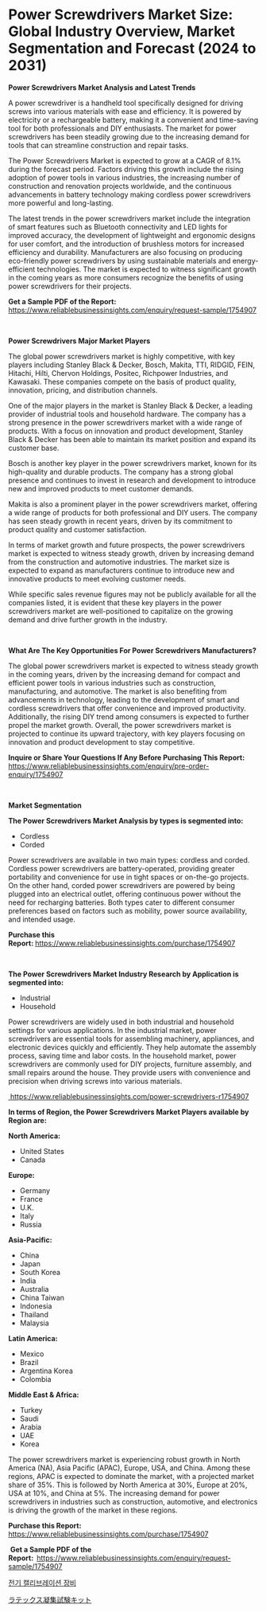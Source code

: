<p><h1>Power Screwdrivers Market Size: Global Industry Overview, Market Segmentation and Forecast (2024 to 2031)</h1></p><p><strong>Power Screwdrivers Market Analysis and Latest Trends</strong></p>
<p><p>A power screwdriver is a handheld tool specifically designed for driving screws into various materials with ease and efficiency. It is powered by electricity or a rechargeable battery, making it a convenient and time-saving tool for both professionals and DIY enthusiasts. The market for power screwdrivers has been steadily growing due to the increasing demand for tools that can streamline construction and repair tasks.</p><p>The Power Screwdrivers Market is expected to grow at a CAGR of 8.1% during the forecast period. Factors driving this growth include the rising adoption of power tools in various industries, the increasing number of construction and renovation projects worldwide, and the continuous advancements in battery technology making cordless power screwdrivers more powerful and long-lasting.</p><p>The latest trends in the power screwdrivers market include the integration of smart features such as Bluetooth connectivity and LED lights for improved accuracy, the development of lightweight and ergonomic designs for user comfort, and the introduction of brushless motors for increased efficiency and durability. Manufacturers are also focusing on producing eco-friendly power screwdrivers by using sustainable materials and energy-efficient technologies. The market is expected to witness significant growth in the coming years as more consumers recognize the benefits of using power screwdrivers for their projects.</p></p>
<p><strong>Get a Sample PDF of the Report:&nbsp;</strong> <a href="https://www.reliablebusinessinsights.com/enquiry/request-sample/1754907">https://www.reliablebusinessinsights.com/enquiry/request-sample/1754907</a></p>
<p>&nbsp;</p>
<p><strong>Power Screwdrivers Major Market Players</strong></p>
<p><p>The global power screwdrivers market is highly competitive, with key players including Stanley Black & Decker, Bosch, Makita, TTI, RIDGID, FEIN, Hitachi, Hilti, Chervon Holdings, Positec, Richpower Industries, and Kawasaki. These companies compete on the basis of product quality, innovation, pricing, and distribution channels.</p><p>One of the major players in the market is Stanley Black & Decker, a leading provider of industrial tools and household hardware. The company has a strong presence in the power screwdrivers market with a wide range of products. With a focus on innovation and product development, Stanley Black & Decker has been able to maintain its market position and expand its customer base.</p><p>Bosch is another key player in the power screwdrivers market, known for its high-quality and durable products. The company has a strong global presence and continues to invest in research and development to introduce new and improved products to meet customer demands.</p><p>Makita is also a prominent player in the power screwdrivers market, offering a wide range of products for both professional and DIY users. The company has seen steady growth in recent years, driven by its commitment to product quality and customer satisfaction.</p><p>In terms of market growth and future prospects, the power screwdrivers market is expected to witness steady growth, driven by increasing demand from the construction and automotive industries. The market size is expected to expand as manufacturers continue to introduce new and innovative products to meet evolving customer needs.</p><p>While specific sales revenue figures may not be publicly available for all the companies listed, it is evident that these key players in the power screwdrivers market are well-positioned to capitalize on the growing demand and drive further growth in the industry.</p></p>
<p>&nbsp;</p>
<p><strong>What Are The Key Opportunities For Power Screwdrivers Manufacturers?</strong></p>
<p><p>The global power screwdrivers market is expected to witness steady growth in the coming years, driven by the increasing demand for compact and efficient power tools in various industries such as construction, manufacturing, and automotive. The market is also benefiting from advancements in technology, leading to the development of smart and cordless screwdrivers that offer convenience and improved productivity. Additionally, the rising DIY trend among consumers is expected to further propel the market growth. Overall, the power screwdrivers market is projected to continue its upward trajectory, with key players focusing on innovation and product development to stay competitive.</p></p>
<p><strong>Inquire or Share Your Questions If Any Before Purchasing This Report:</strong> <a href="https://www.reliablebusinessinsights.com/enquiry/pre-order-enquiry/1754907">https://www.reliablebusinessinsights.com/enquiry/pre-order-enquiry/1754907</a></p>
<p>&nbsp;</p>
<p><strong>Market Segmentation</strong></p>
<p><strong>The Power Screwdrivers Market Analysis by types is segmented into:</strong></p>
<p><ul><li>Cordless</li><li>Corded</li></ul></p>
<p><p>Power screwdrivers are available in two main types: cordless and corded. Cordless power screwdrivers are battery-operated, providing greater portability and convenience for use in tight spaces or on-the-go projects. On the other hand, corded power screwdrivers are powered by being plugged into an electrical outlet, offering continuous power without the need for recharging batteries. Both types cater to different consumer preferences based on factors such as mobility, power source availability, and intended usage.</p></p>
<p><strong>Purchase this Report:&nbsp;</strong><a href="https://www.reliablebusinessinsights.com/purchase/1754907">https://www.reliablebusinessinsights.com/purchase/1754907</a></p>
<p>&nbsp;</p>
<p><strong>The Power Screwdrivers Market Industry Research by Application is segmented into:</strong></p>
<p><ul><li>Industrial</li><li>Household</li></ul></p>
<p><p>Power screwdrivers are widely used in both industrial and household settings for various applications. In the industrial market, power screwdrivers are essential tools for assembling machinery, appliances, and electronic devices quickly and efficiently. They help automate the assembly process, saving time and labor costs. In the household market, power screwdrivers are commonly used for DIY projects, furniture assembly, and small repairs around the house. They provide users with convenience and precision when driving screws into various materials.</p></p>
<p><a href="https://www.reliablebusinessinsights.com/power-screwdrivers-r1754907">&nbsp;https://www.reliablebusinessinsights.com/power-screwdrivers-r1754907</a></p>
<p><strong>In terms of Region, the Power Screwdrivers Market Players available by Region are:</strong></p>
<p>
    <p> <strong> North America: </strong>
        <ul>
            <li>United States</li>
            <li>Canada</li>
        </ul>
        </p> 
    <p> <strong> Europe: </strong>
        <ul>
            <li>Germany</li>
            <li>France</li>
            <li>U.K.</li>
            <li>Italy</li>
            <li>Russia</li>
        </ul>
        </p> 
    <p> <strong> Asia-Pacific: </strong>
        <ul>
            <li>China</li>
            <li>Japan</li>
            <li>South Korea</li>
            <li>India</li>
            <li>Australia</li>
            <li>China Taiwan</li>
            <li>Indonesia</li>
            <li>Thailand</li>
            <li>Malaysia</li>
        </ul>
        </p> 
    <p> <strong> Latin America: </strong>
        <ul>
            <li>Mexico</li>
            <li>Brazil</li>
            <li>Argentina Korea</li>
            <li>Colombia</li>
        </ul>
        </p> 
    <p> <strong> Middle East & Africa: </strong>
        <ul>
            <li>Turkey</li>
            <li>Saudi</li>
            <li>Arabia</li>
            <li>UAE</li>
            <li>Korea</li>
        </ul>
    </p>
    </p>
<p><p>The power screwdrivers market is experiencing robust growth in North America (NA), Asia Pacific (APAC), Europe, USA, and China. Among these regions, APAC is expected to dominate the market, with a projected market share of 35%. This is followed by North America at 30%, Europe at 20%, USA at 10%, and China at 5%. The increasing demand for power screwdrivers in industries such as construction, automotive, and electronics is driving the growth of the market in these regions.</p></p>
<p><strong>Purchase this Report: </strong><a href="https://www.reliablebusinessinsights.com/purchase/1754907">https://www.reliablebusinessinsights.com/purchase/1754907</a></p>
<p>&nbsp;<strong>Get a Sample PDF of the Report:&nbsp;&nbsp;</strong><a href="https://www.reliablebusinessinsights.com/enquiry/request-sample/1754907">https://www.reliablebusinessinsights.com/enquiry/request-sample/1754907</a></p>
<p><strong></strong></p>
<p><p><a href="https://medium.com/@frankfurter67567/%EC%A0%84%EA%B8%B0-%EA%B5%90%EC%A0%95-%EC%9E%A5%EB%B9%84-%EC%8B%9C%EC%9E%A5-%EA%B7%9C%EB%AA%A8%EA%B0%80-%EC%97%B0%ED%8F%89%EA%B7%A0-%EC%84%B1%EC%9E%A5%EB%A5%A0-%EB%A1%9C-%EC%84%B1%EC%9E%A5%ED%95%98%EA%B3%A0-%EC%9E%88%EC%9C%BC%EB%A9%B0-%EC%9D%B4-%EB%B3%B4%EA%B3%A0%EC%84%9C%EB%8A%94-%EC%9C%A0%ED%98%95-%EC%9D%91%EC%9A%A9-%EC%84%B1%EC%9E%A5-%EB%B0%8F-2024%EB%85%84%EB%B6%80%ED%84%B0-2031%EB%85%84%EA%B9%8C%EC%A7%80%EC%9D%98-%EC%98%88%EC%B8%A1-%EB%B6%84%EC%84%9D%EC%9D%84-%EB%8B%A4%EB%A3%B9%EB%8B%88%EB%8B%A4-e7b745ba6f8d">전기 캘리브레이션 장비</a></p><p><a href="https://medium.com/@cielostamm/%E3%82%B0%E3%83%AD%E3%83%BC%E3%83%90%E3%83%AB%E3%83%A9%E3%83%86%E3%83%83%E3%82%AF%E3%82%B9%E5%87%9D%E9%9B%86%E8%A9%A6%E9%A8%93%E3%82%AD%E3%83%83%E3%83%88%E5%B8%82%E5%A0%B4-%E8%A3%BD%E5%93%81%E3%82%BF%E3%82%A4%E3%83%97-elisa-%E9%96%93%E6%8E%A5%E8%9B%8D%E5%85%89%E6%8A%97%E4%BD%93%E6%A4%9C%E6%9F%BB-%E8%B5%A4%E8%A1%80%E7%90%83%E5%87%9D%E9%9B%86%E6%8A%91%E5%88%B6-%E8%A1%80%E6%B8%85%E4%B8%AD%E5%92%8C-%E3%82%A8%E3%83%B3%E3%83%89%E3%83%A6%E3%83%BC%E3%82%B6%E3%83%BC-%E5%9C%B0%E5%9F%9F%E3%81%AB%E7%84%A6%E7%82%B9%E3%82%92%E5%BD%93%E3%81%A6%E3%81%9F%E5%88%86%E6%9E%90%E3%81%A8%E4%BA%88%E6%B8%AC-2024%E5%B9%B4%E3%81%8B%E3%82%892031%E5%B9%B4%E3%81%BE%E3%81%A7-84293532fe1a">ラテックス凝集試験キット</a></p></p>